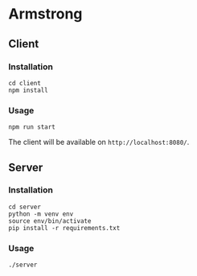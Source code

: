 # Armstrong

## Client

### Installation

    cd client
    npm install

### Usage

    npm run start

The client will be available on `http://localhost:8080/`.

## Server

### Installation

    cd server
    python -m venv env
    source env/bin/activate
    pip install -r requirements.txt

### Usage

    ./server
